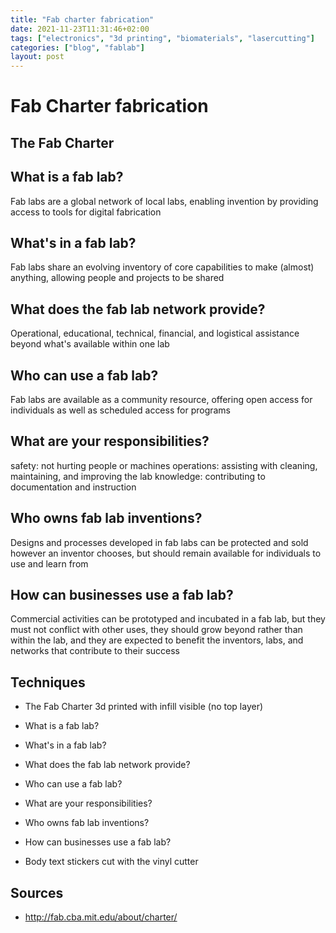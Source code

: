 ```yaml
---
title: "Fab charter fabrication"
date: 2021-11-23T11:31:46+02:00
tags: ["electronics", "3d printing", "biomaterials", "lasercutting"]
categories: ["blog", "fablab"]
layout: post
---
```


# Fab Charter fabrication

## The Fab Charter

## What is a fab lab?
Fab labs are a global network of local labs, enabling invention by providing access to tools for digital fabrication
## What's in a fab lab?
Fab labs share an evolving inventory of core capabilities to make (almost) anything, allowing people and projects to be shared
## What does the fab lab network provide?
Operational, educational, technical, financial, and logistical assistance beyond what's available within one lab
## Who can use a fab lab?
Fab labs are available as a community resource, offering open access for individuals as well as scheduled access for programs
## What are your responsibilities?
safety: not hurting people or machines
operations: assisting with cleaning, maintaining, and improving the lab
knowledge: contributing to documentation and instruction
## Who owns fab lab inventions?
Designs and processes developed in fab labs can be protected and sold however an inventor chooses, but should remain available for individuals to use and learn from
## How can businesses use a fab lab?
Commercial activities can be prototyped and incubated in a fab lab, but they must not conflict with other uses, they should grow beyond rather than within the lab, and they are expected to benefit the inventors, labs, and networks that contribute to their success

## Techniques
- The Fab Charter
3d printed with infill visible (no top layer)

- What is a fab lab?

- What's in a fab lab?

- What does the fab lab network provide?

- Who can use a fab lab?

- What are your responsibilities?

- Who owns fab lab inventions?

- How can businesses use a fab lab?

- Body text
stickers cut with the vinyl cutter

## Sources
- <http://fab.cba.mit.edu/about/charter/>